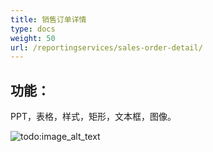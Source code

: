 ```yaml
---
title: 销售订单详情
type: docs
weight: 50
url: /reportingservices/sales-order-detail/
---
```


## **功能：**
PPT，表格，样式，矩形，文本框，图像。

![todo:image_alt_text](sales-order-detail_1.png)